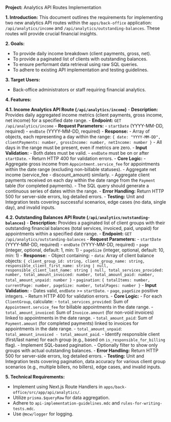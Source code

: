 **Project:** Analytics API Routes Implementation

**1. Introduction:**
This document outlines the requirements for implementing two new analytics API routes within the `apps/back-office` application: `/api/analytics/income` and `/api/analytics/outstanding-balances`. These routes will provide crucial financial insights.

**2. Goals:**

- To provide daily income breakdown (client payments, gross, net).
- To provide a paginated list of clients with outstanding balances.
- To ensure performant data retrieval using raw SQL queries.
- To adhere to existing API implementation and testing guidelines.

**3. Target Users:**

- Back-office administrators or staff requiring financial analytics.

**4. Features:**

**4.1. Income Analytics API Route (`/api/analytics/income`)** - **Description:** Provides daily aggregated income metrics (client payments, gross income, net income) for a specified date range. - **Endpoint:** `GET /api/analytics/income` - **Request Parameters:** - `startDate` (YYYY-MM-DD, required) - `endDate` (YYYY-MM-DD, required) - **Response:** - Array of objects, each representing a day within the range:
`{ date: "YYYY-MM-DD", clientPayments: number, grossIncome: number, netIncome: number }` - All days in the range must be present, even if metrics are zero. - **Input Validation:** - Both dates must be valid. - `endDate` must be on or after `startDate`. - Return HTTP 400 for validation errors. - **Core Logic:** - Aggregate gross income from `Appointment.service_fee` for appointments within the date range (excluding non-billable statuses). - Aggregate net income (service_fee - discount_amount) similarly. - Aggregate client payments received on each day within the date range from the `Payment` table (for completed payments). - The SQL query should generate a continuous series of dates within the range. - **Error Handling:** Return HTTP 500 for server-side errors, log detailed errors. - **Testing:** Unit and Integration tests covering successful scenarios, edge cases (no data, single day), and invalid inputs.

**4.2. Outstanding Balances API Route (`/api/analytics/outstanding-balances`)** - **Description:** Provides a paginated list of client groups with their outstanding financial balances (total services, invoiced, paid, unpaid) for appointments within a specified date range. - **Endpoint:** `GET /api/analytics/outstanding-balances` - **Request Parameters:** - `startDate` (YYYY-MM-DD, required) - `endDate` (YYYY-MM-DD, required) - `page` (integer, optional, default: 1, min: 1) - `pageSize` (integer, optional, default: 10, min: 1) - **Response:** - Object containing: - `data`: Array of client balance objects:
`{ client_group_id: string, client_group_name: string, responsible_client_first_name: string | null, responsible_client_last_name: string | null, total_services_provided: number, total_amount_invoiced: number, total_amount_paid: number, total_amount_unpaid: number }` - `pagination`: `{ totalItems: number, currentPage: number, pageSize: number, totalPages: number }` - **Input Validation:** - Dates valid, `endDate` >= `startDate`. - `page`, `pageSize` positive integers. - Return HTTP 400 for validation errors. - **Core Logic:** - For each `ClientGroup`, calculate: - `total_services_provided`: Sum of `Appointment.service_fee` for billable appointments in the date range. - `total_amount_invoiced`: Sum of `Invoice.amount` (for non-void invoices) linked to appointments in the date range. - `total_amount_paid`: Sum of `Payment.amount` (for completed payments) linked to invoices for appointments in the date range. - `total_amount_unpaid`: `total_amount_invoiced - total_amount_paid`. - Identify responsible client (first/last name) for each group (e.g., based on `is_responsible_for_billing` flag). - Implement SQL-based pagination. - Optionally filter to show only groups with actual outstanding balances. - **Error Handling:** Return HTTP 500 for server-side errors, log detailed errors. - **Testing:** Unit and Integration tests covering pagination, data accuracy for various client group scenarios (e.g., multiple billers, no billers), edge cases, and invalid inputs.

**5. Technical Requirements:**

- Implement using Next.js Route Handlers in `apps/back-office/src/app/api/analytics/`.
- Utilize `prisma.$queryRaw` for data aggregation.
- Adhere to `api-implementation-guidelines.mdc` and `rules-for-writing-tests.mdc`.
- Use `@mcw/logger` for logging.
